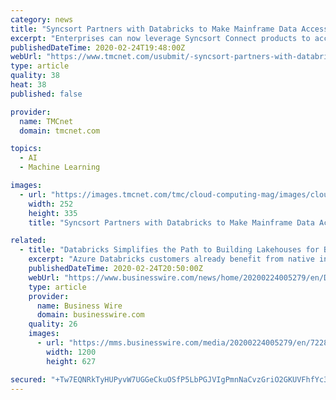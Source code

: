 ```yaml
---
category: news
title: "Syncsort Partners with Databricks to Make Mainframe Data Accessible for Cloud Analytics, Artificial Intelligence and Machine Learning"
excerpt: "Enterprises can now leverage Syncsort Connect products to access, transform and deliver mainframe data to Delta Lake for advanced analytics, artificial intelligence (AI) and machine learning projects. Organizations rely on Databricks to process massive amounts of data in the cloud and power AI, machine learning and business insights."
publishedDateTime: 2020-02-24T19:48:00Z
webUrl: "https://www.tmcnet.com/usubmit/-syncsort-partners-with-databricks-make-mainframe-data-accessible-/2020/02/24/9102924.htm"
type: article
quality: 38
heat: 38
published: false

provider:
  name: TMCnet
  domain: tmcnet.com

topics:
  - AI
  - Machine Learning

images:
  - url: "https://images.tmcnet.com/tmc/cloud-computing-mag/images/cloud-computing-0515-cover.jpg"
    width: 252
    height: 335
    title: "Syncsort Partners with Databricks to Make Mainframe Data Accessible for Cloud Analytics, Artificial Intelligence and Machine Learning"

related:
  - title: "Databricks Simplifies the Path to Building Lakehouses for Business Intelligence and Machine Learning"
    excerpt: "Azure Databricks customers already benefit from native integration with Azure Data Factory to ingest data from many sources. “Databricks powers our machine learning and business intelligence across multiple business functions, from car inventory management, to price prediction and technical operations, by using hundreds of terabytes of data ..."
    publishedDateTime: 2020-02-24T20:50:00Z
    webUrl: "https://www.businesswire.com/news/home/20200224005279/en/Databricks-Simplifies-Path-Building-Lakehouses-Business-Intelligence"
    type: article
    provider:
      name: Business Wire
      domain: businesswire.com
    quality: 26
    images:
      - url: "https://mms.businesswire.com/media/20200224005279/en/722802/23/Databricks_Logo.jpg"
        width: 1200
        height: 627

secured: "+Tw7EQNRkTyHUPyvW7UGGeCkuOSfP5LbPGJVIgPmnNaCvzGriO2GKUVFhfYc3cxKX3XgUonh39Ic0d2HHqw4fkQfy6VoyH3RWIh8yJdVZ+IB6okohK2xztVu8A9IDFZ7EIl5xC/xP9aOxbTtlesm6JADKtFhkJxLfef8QB1eHz9byYqYKslteq0Na4iysHEOcMujXlkAWUmYjirgApNpnmHcAkucVVL1UGnYgEevGj3+ySyk218n+MC3FXpdDknebM1AEw/PFnR1Pfd6sZ+MQTKCfl+dUSKR9XbhXxFYp7auYdk4dmtaWrHzI1glr1hA;kS0rpGy3V7W55wM6EE/gdg=="
---
```


